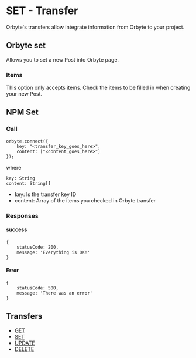 # SET - Transfer
Orbyte's transfers allow integrate information from Orbyte to your project.

## Orbyte set
Allows you to set a new Post into Orbyte page.

### Items 
This option only accepts items. Check the items to be filled in when creating your new Post.

## NPM Set

### Call
    orbyte.connect({
        key: "<transfer_key_goes_here>",
        content: ["<content_goes_here>"]
    });

where

    key: String
    content: String[]

- key: Is the transfer key ID
- content: Array of the items you checked in Orbyte transfer

### Responses
#### success
    {
        statusCode: 200,
        message: 'Everything is OK!'
    }

#### Error
    {
        statusCode: 500,
        message: 'There was an error'
    }
## Transfers
- <a href="./get.md">GET</a>
- <a href="./set.md">SET</a>
- <a href="./update.md">UPDATE</a>
- <a href="./delete.md">DELETE</a>
